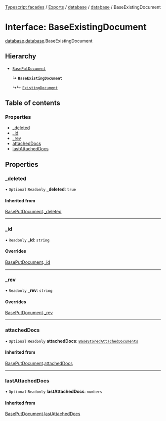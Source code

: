 [Typescript facades](../index.md) / [Exports](../modules.md) / [database](../modules/database.md) / [database](../modules/database.database.md) / BaseExistingDocument

# Interface: BaseExistingDocument

[database](../modules/database.md).[database](../modules/database.database.md).BaseExistingDocument

## Hierarchy

- [`BasePutDocument`](database.database.BasePutDocument.md)

  ↳ **`BaseExistingDocument`**

  ↳↳ [`ExistingDocument`](database.database.ExistingDocument.md)

## Table of contents

### Properties

- [\_deleted](database.database.BaseExistingDocument.md#_deleted)
- [\_id](database.database.BaseExistingDocument.md#_id)
- [\_rev](database.database.BaseExistingDocument.md#_rev)
- [attachedDocs](database.database.BaseExistingDocument.md#attacheddocs)
- [lastAttachedDocs](database.database.BaseExistingDocument.md#lastattacheddocs)

## Properties

### \_deleted

• `Optional` `Readonly` **\_deleted**: ``true``

#### Inherited from

[BasePutDocument](database.database.BasePutDocument.md).[_deleted](database.database.BasePutDocument.md#_deleted)

___

### \_id

• `Readonly` **\_id**: `string`

#### Overrides

[BasePutDocument](database.database.BasePutDocument.md).[_id](database.database.BasePutDocument.md#_id)

___

### \_rev

• `Readonly` **\_rev**: `string`

#### Overrides

[BasePutDocument](database.database.BasePutDocument.md).[_rev](database.database.BasePutDocument.md#_rev)

___

### attachedDocs

• `Optional` `Readonly` **attachedDocs**: [`BaseStoredAttachedDocuments`](../modules/database.database.md#basestoredattacheddocuments)

#### Inherited from

[BasePutDocument](database.database.BasePutDocument.md).[attachedDocs](database.database.BasePutDocument.md#attacheddocs)

___

### lastAttachedDocs

• `Optional` `Readonly` **lastAttachedDocs**: `numbers`

#### Inherited from

[BasePutDocument](database.database.BasePutDocument.md).[lastAttachedDocs](database.database.BasePutDocument.md#lastattacheddocs)
